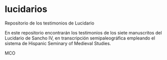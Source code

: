 # lucidarios
Repositorio de los testimonios de Lucidario

En este repositorio encontrarán los testimonios de los siete manuscritos del Lucidario de Sancho IV, en transcripción semipaleográfica empleando 
el sistema de Hispanic Seminary of Medieval Studies.

MCO
